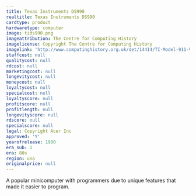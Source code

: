 ```yaml
---
title: Texas Instruments DS990
realtitle: Texas Instruments DS990
cardtype: product
hardwaretype: computer
image: tids990.png
imageattribution: The Centre for Computing History
imagelicense: Copyright The Centre for Computing History
imagelink: 'http://www.computinghistory.org.uk/det/14414/TI-Model-911-Video-Display-Terminal/'
staffcost: null
qualitycost: null
rdcost: null
marketingcost: null
longevitycost: null
moneycost: null
loyaltycost: null
specialcost: null
loyaltyscore: null
profitscore: null
profitlength: null
longevityscore: null
rdscore: null
specialscore: null
legal: Copyright Acer Inc
approved: 'Y'
yearofrelease: 1980
era_sub: 1
era: 80s
region: usa
originalprice: null
---
```


A popular minicomputer with programmers due to unique features that made it easier to program.
